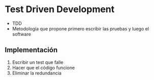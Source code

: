 # Test Driven Development

- TDD
- Metodología que propone primero escribir las pruebas y luego el software

## Implementación

1. Escribir un test que falle
2. Hacer que el código funcione
3. Eliminar la redundancia